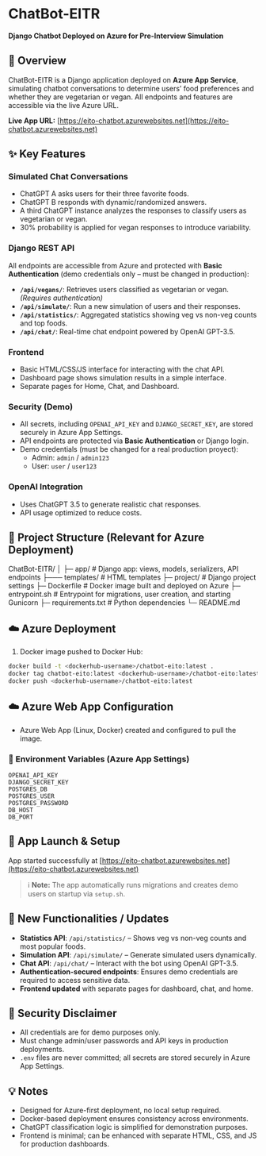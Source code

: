 # ChatBot-EITR

**Django Chatbot Deployed on Azure for Pre-Interview Simulation**

## 🧠 Overview

ChatBot-EITR is a Django application deployed on **Azure App Service**, simulating chatbot conversations to determine users’ food preferences and whether they are vegetarian or vegan. All endpoints and features are accessible via the live Azure URL.

**Live App URL:** [https://eito-chatbot.azurewebsites.net](https://eito-chatbot.azurewebsites.net)

## ✨ Key Features

### Simulated Chat Conversations
- ChatGPT A asks users for their three favorite foods.
- ChatGPT B responds with dynamic/randomized answers.
- A third ChatGPT instance analyzes the responses to classify users as vegetarian or vegan.
- 30% probability is applied for vegan responses to introduce variability.

### Django REST API
All endpoints are accessible from Azure and protected with **Basic Authentication** (demo credentials only – must be changed in production):

- **`/api/vegans/`**: Retrieves users classified as vegetarian or vegan. *(Requires authentication)*
- **`/api/simulate/`**: Run a new simulation of users and their responses.
- **`/api/statistics/`**: Aggregated statistics showing veg vs non-veg counts and top foods.
- **`/api/chat/`**: Real-time chat endpoint powered by OpenAI GPT-3.5.

### Frontend
- Basic HTML/CSS/JS interface for interacting with the chat API.
- Dashboard page shows simulation results in a simple interface.
- Separate pages for Home, Chat, and Dashboard.

### Security (Demo)
- All secrets, including `OPENAI_API_KEY` and `DJANGO_SECRET_KEY`, are stored securely in Azure App Settings.
- API endpoints are protected via **Basic Authentication** or Django login.
- Demo credentials (must be changed for a real production proyect):
  - Admin: `admin` / `admin123`
  - User: `user` / `user123`

### OpenAI Integration
- Uses ChatGPT 3.5 to generate realistic chat responses.
- API usage optimized to reduce costs.

## 📁 Project Structure (Relevant for Azure Deployment)

ChatBot-EITR/
│
├─ app/ # Django app: views, models, serializers, API endpoints
├─── templates/ # HTML templates
├─ project/ # Django project settings
├─ Dockerfile # Docker image built and deployed on Azure
├─ entrypoint.sh # Entrypoint for migrations, user creation, and starting Gunicorn
├─ requirements.txt # Python dependencies
└─ README.md


## ☁️ Azure Deployment

1. Docker image pushed to Docker Hub:

```bash
docker build -t <dockerhub-username>/chatbot-eito:latest .
docker tag chatbot-eito:latest <dockerhub-username>/chatbot-eito:latest
docker push <dockerhub-username>/chatbot-eito:latest
```

## ☁️ Azure Web App Configuration

- Azure Web App (Linux, Docker) created and configured to pull the image.

### 🔧 Environment Variables (Azure App Settings)

```env
OPENAI_API_KEY
DJANGO_SECRET_KEY
POSTGRES_DB
POSTGRES_USER
POSTGRES_PASSWORD
DB_HOST
DB_PORT
```
## 🚀 App Launch & Setup

App started successfully at [https://eito-chatbot.azurewebsites.net](https://eito-chatbot.azurewebsites.net)

> ℹ️ **Note:** The app automatically runs migrations and creates demo users on startup via `setup.sh`.

## 🎯 New Functionalities / Updates

- **Statistics API**: `/api/statistics/` – Shows veg vs non-veg counts and most popular foods.
- **Simulation API**: `/api/simulate/` – Generate simulated users dynamically.
- **Chat API**: `/api/chat/` – Interact with the bot using OpenAI GPT-3.5.
- **Authentication-secured endpoints**: Ensures demo credentials are required to access sensitive data.
- **Frontend updated** with separate pages for dashboard, chat, and home.

## 🔐 Security Disclaimer

- All credentials are for demo purposes only.
- Must change admin/user passwords and API keys in production deployments.
- `.env` files are never committed; all secrets are stored securely in Azure App Settings.

## 💡 Notes

- Designed for Azure-first deployment, no local setup required.
- Docker-based deployment ensures consistency across environments.
- ChatGPT classification logic is simplified for demonstration purposes.
- Frontend is minimal; can be enhanced with separate HTML, CSS, and JS for production dashboards.
